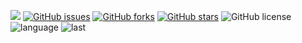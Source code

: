 ![](https://img.shields.io/badge/%E5%85%AC%E4%BC%97%E5%8F%B7-CodeArtist-brightgreen)
[![GitHub issues](https://img.shields.io/github/issues/ArtistOfCode/codeartist_toolkit_server)](https://github.com/ArtistOfCode/codeartist_toolkit_server/issues)
[![GitHub forks](https://img.shields.io/github/forks/ArtistOfCode/codeartist_toolkit_server)](https://github.com/ArtistOfCode/codeartist_toolkit_server/network)
[![GitHub stars](https://img.shields.io/github/stars/ArtistOfCode/codeartist_toolkit_server)](https://github.com/ArtistOfCode/codeartist_toolkit_server/stargazers)
![GitHub license](https://img.shields.io/github/license/ArtistOfCode/codeartist_toolkit_server)
![language](https://img.shields.io/github/languages/top/ArtistOfCode/codeartist_toolkit_server)
![last](https://img.shields.io/github/last-commit/ArtistOfCode/codeartist_toolkit_server)